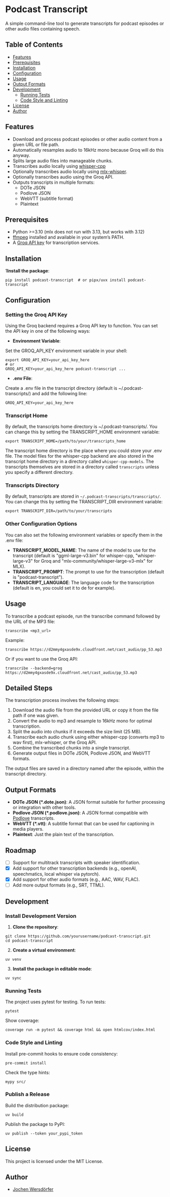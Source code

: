 # Podcast Transcript

A simple command-line tool to generate transcripts for podcast episodes or other audio files containing speech.

## Table of Contents

- [Features](#features)
- [Prerequisites](#prerequisites)
- [Installation](#installation)
- [Configuration](#configuration)
- [Usage](#usage)
- [Output Formats](#output-formats)
- [Development](#development)
  - [Running Tests](#running-tests)
  - [Code Style and Linting](#code-style-and-linting)
- [License](#license)
- [Author](#author)

## Features

- Download and process podcast episodes or other audio content from a given URL or file path.
- Automatically resamples audio to 16kHz mono because Groq will do this anyway.
- Splits large audio files into manageable chunks.
- Transcribes audio locally using [whisper-cpp](https://github.com/ggerganov/whisper.cpp)
- Optionally transcribes audio locally using [mlx-whisper](https://github.com/ml-explore/mlx-examples/tree/main/whisper).
- Optionally transcribes audio using the Groq API.
- Outputs transcripts in multiple formats:
  - DOTe JSON
  - Podlove JSON
  - WebVTT (subtitle format)
  - Plaintext

## Prerequisites

- Python >=3.10 (mlx does not run with 3.13, but works with 3.12)
- [ffmpeg](https://ffmpeg.org/) installed and available in your system’s PATH.
- A [Groq API key](https://groq.com/) for transcription services.

## Installation

1**Install the package**:

```shell
pip install podcast-transcript  # or pipx/uvx install podcast-transcript
```

## Configuration

### Setting the Groq API Key

Using the Groq backend requires a Groq API key to function. You can set the API key in one of the following ways:

- **Environment Variable**:

Set the GROQ_API_KEY environment variable in your shell:
```shell
export GROQ_API_KEY=your_api_key_here
# or
GROQ_API_KEY=your_api_key_here podcast-transcript ...
```

- **.env File**:

Create a .env file in the transcript directory (default is ~/.podcast-transcripts/) and add the following line:
```shell
GROQ_API_KEY=your_api_key_here
```

### Transcript Home

By default, the transcripts home directory is ~/.podcast-transcripts/. You can change this by setting
the TRANSCRIPT_HOME environment variable:

```shell
export TRANSCRIPT_HOME=/path/to/your/transcripts_home
```

The transcript home directory is the place where you could store your .env file. The model files
for the whisper-cpp backend are also stored in the transcript home directory in a directory
called `whisper-cpp-models`. The transcripts themselves are stored in a directory called `transcripts`
unless you specify a different directory.

### Transcripts Directory

By default, transcripts are stored in `~/.podcast-transcripts/transcripts/`.
You can change this by setting the TRANSCRIPT_DIR environment variable:

```shell
export TRANSCRIPT_DIR=/path/to/your/transcripts
```

### Other Configuration Options

You can also set the following environment variables or specify them in the .env file:

- **TRANSCRIPT_MODEL_NAME**: The name of the model to use for the transcript
  (default is "ggml-large-v3.bin" for whisper-cpp, "whisper-large-v3" for Groq and "mlx-community/whisper-large-v3-mlx" for MLX).
- **TRANSCRIPT_PROMPT**: The prompt to use for the transcription (default is "podcast-transcript").
- **TRANSCRIPT_LANGUAGE**: The language code for the transcription (default is en, you could set it to de for example).

## Usage

To transcribe a podcast episode, run the transcribe command followed by the URL of the MP3 file:

```shell
transcribe <mp3_url>
```

Example:

```shell
transcribe https://d2mmy4gxasde9x.cloudfront.net/cast_audio/pp_53.mp3
```

Or if you want to use the Groq API:
```shell
transcribe --backend=groq https://d2mmy4gxasde9x.cloudfront.net/cast_audio/pp_53.mp3
```

## Detailed Steps

The transcription process involves the following steps:

1. Download the audio file from the provided URL or copy it from the file path if one was given.
2. Convert the audio to mp3 and resample to 16kHz mono for optimal transcription.
3. Split the audio into chunks if it exceeds the size limit (25 MB).
4. Transcribe each audio chunk using either whisper-cpp (converts mp3 to wav first), mlx-whisper, or the Groq API.
5. Combine the transcribed chunks into a single transcript.
6. Generate output files in DOTe JSON, Podlove JSON, and WebVTT formats.

The output files are saved in a directory named after the episode, within the transcript directory.

## Output Formats

- **DOTe JSON (*.dote.json)**: A JSON format suitable for further processing or integration with other tools.
- **Podlove JSON (*.podlove.json)**: A JSON format compatible with [Podlove](https://podlove.org/) transcripts.
- **WebVTT (*.vtt)**: A subtitle format that can be used for captioning in media players.
- **Plaintext**: Just the plain text of the transcription.

## Roadmap

- [ ] Support for multitrack transcripts with speaker identification.
- [x] Add support for other transcription backends (e.g., openAI, speechmatics, local whisper via pytorch).
- [x] Add support for other audio formats (e.g., AAC, WAV, FLAC).
- [ ] Add more output formats (e.g., SRT, TTML).

## Development

### Install Development Version

1. **Clone the repository**:

```shell
git clone https://github.com/yourusername/podcast-transcript.git
cd podcast-transcript
```

2. **Create a virtual environment**:

```shell
uv venv
```

3. **Install the package in editable mode**:

```shell
uv sync
```

### Running Tests

The project uses pytest for testing. To run tests:
```shell
pytest
```

Show coverage:
```shell
coverage run -m pytest && coverage html && open htmlcov/index.html
```

### Code Style and Linting

Install pre-commit hooks to ensure code consistency:
```shell
pre-commit install
```

Check the type hints:
```shell
mypy src/
```

### Publish a Release

Build the distribution package:
```shell
uv build
```

Publish the package to PyPI:
```shell
uv publish --token your_pypi_token
```

## License

This project is licensed under the MIT License.

## Author

- [Jochen Wersdörfer](mailto:jochen-transcript@wersdoerfer.de)
